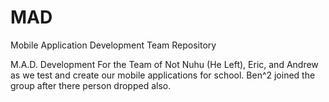MAD
===

Mobile Application Development Team Repository

M.A.D. Development
For the Team of Not Nuhu (He Left), Eric, and Andrew as we test and create our mobile applications for school.  Ben^2 joined the group after there person dropped also.
